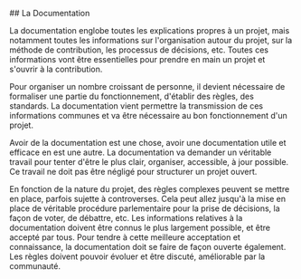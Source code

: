 ## La Documentation

La documentation englobe toutes les explications propres à un projet, mais notamment toutes les informations sur l'organisation autour du projet, sur la méthode de contribution, les processus de décisions, etc. Toutes ces informations vont être essentielles pour prendre en main un projet et s'ouvrir à la contribution.

Pour organiser un nombre croissant de personne, il devient nécessaire de formaliser une partie du fonctionnement, d'établir des règles, des standards.
La documentation vient permettre la transmission de ces informations communes et va être nécessaire au bon fonctionnement d'un projet.

Avoir de la documentation est une chose, avoir une documentation utile et efficace en est une autre. La documentation va demander un véritable travail pour tenter d'être le plus clair, organiser, accessible, à jour possible. Ce travail ne doit pas être négligé pour structurer un projet ouvert.

En fonction de la nature du projet, des règles complexes peuvent se mettre en place, parfois sujette à controverses. Cela peut allez jusqu'à la mise en place de véritable procédure parlementaire pour la prise de décisions, la façon de voter, de débattre, etc.
Les informations relatives à la documentation doivent être connus le plus largement possible, et être accepté par tous. Pour tendre à cette meilleure acceptation et connaissance, la documentation doit se faire de façon ouverte également. Les règles doivent pouvoir évoluer et être discuté, améliorable par la communauté.

